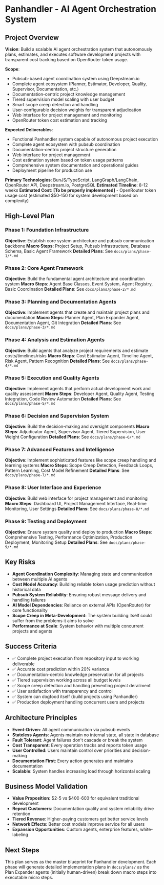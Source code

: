 # Panhandler - AI Agent Orchestration System

## Project Overview

**Vision**: Build a scalable AI agent orchestration system that autonomously plans, estimates, and executes software development projects with transparent cost tracking based on OpenRouter token usage.

**Scope**:

- Pubsub-based agent coordination system using Deepstream.io
- Complete agent ecosystem (Planner, Estimator, Developer, Quality, Supervisor, Documentation, etc.)
- Documentation-centric project knowledge management
- Tiered supervision model scaling with user budget
- Smart scope creep detection and handling
- User-configurable decision weights for transparent adjudication
- Web interface for project management and monitoring
- OpenRouter token cost estimation and tracking

**Expected Deliverables**:

- Functional Panhandler system capable of autonomous project execution
- Complete agent ecosystem with pubsub coordination
- Documentation-centric project structure generation
- Web interface for project management
- Cost estimation system based on token usage patterns
- Comprehensive system documentation and operational guides
- Deployment pipeline for production use

**Primary Technologies**: BunJS/TypeScript, LangGraph/LangChain, OpenRouter API, Deepstream.io, PostgreSQL
**Estimated Timeline**: 8-12 weeks
**Estimated Cost**: **[To be properly implemented]** - OpenRouter token usage cost (estimated $50-150 for system development based on complexity)

## High-Level Plan

### Phase 1: Foundation Infrastructure

**Objective**: Establish core system architecture and pubsub communication backbone
**Macro Steps**: Project Setup, Pubsub Infrastructure, Database Schema, Basic Agent Framework
**Detailed Plans**: See `docs/plans/phase-1/*.md`

### Phase 2: Core Agent Framework

**Objective**: Build the fundamental agent architecture and coordination system
**Macro Steps**: Agent Base Classes, Event System, Agent Registry, Basic Coordination
**Detailed Plans**: See `docs/plans/phase-2/*.md`

### Phase 3: Planning and Documentation Agents

**Objective**: Implement agents that create and maintain project plans and documentation
**Macro Steps**: Planner Agent, Plan Expander Agent, Documentation Agent, Git Integration
**Detailed Plans**: See `docs/plans/phase-3/*.md`

### Phase 4: Analysis and Estimation Agents

**Objective**: Build agents that analyze project requirements and estimate costs/timelines/risks
**Macro Steps**: Cost Estimator Agent, Timeline Agent, Risk Agent, Pattern Recognition
**Detailed Plans**: See `docs/plans/phase-4/*.md`

### Phase 5: Execution and Quality Agents

**Objective**: Implement agents that perform actual development work and quality assessment
**Macro Steps**: Developer Agent, Quality Agent, Testing Integration, Code Review Automation
**Detailed Plans**: See `docs/plans/phase-5/*.md`

### Phase 6: Decision and Supervision System

**Objective**: Build the decision-making and oversight components
**Macro Steps**: Adjudicator Agent, Supervisor Agent, Tiered Supervision, User Weight Configuration
**Detailed Plans**: See `docs/plans/phase-6/*.md`

### Phase 7: Advanced Features and Intelligence

**Objective**: Implement sophisticated features like scope creep handling and learning systems
**Macro Steps**: Scope Creep Detection, Feedback Loops, Pattern Learning, Cost Model Refinement
**Detailed Plans**: See `docs/plans/phase-7/*.md`

### Phase 8: User Interface and Experience

**Objective**: Build web interface for project management and monitoring
**Macro Steps**: Dashboard UI, Project Management Interface, Real-time Monitoring, User Settings
**Detailed Plans**: See `docs/plans/phase-8/*.md`

### Phase 9: Testing and Deployment

**Objective**: Ensure system quality and deploy to production
**Macro Steps**: Comprehensive Testing, Performance Optimization, Production Deployment, Monitoring Setup
**Detailed Plans**: See `docs/plans/phase-9/*.md`

## Key Risks

- **Agent Coordination Complexity**: Managing state and communication between multiple AI agents
- **Cost Model Accuracy**: Building reliable token usage prediction without historical data
- **Pubsub System Reliability**: Ensuring robust message delivery and handling failures
- **AI Model Dependencies**: Reliance on external APIs (OpenRouter) for core functionality
- **Scope Creep in Meta-Development**: The system building itself could suffer from the problems it aims to solve
- **Performance at Scale**: System behavior with multiple concurrent projects and agents

## Success Criteria

- ✅ Complete project execution from repository input to working deliverable
- ✅ Accurate cost prediction within 20% variance
- ✅ Documentation-centric knowledge preservation for all projects
- ✅ Tiered supervision working across all budget levels
- ✅ Scope creep detection and handling preventing project derailment
- ✅ User satisfaction with transparency and control
- ✅ System can dogfood itself (build projects using Panhandler)
- ✅ Production deployment handling concurrent users and projects

## Architecture Principles

- **Event-Driven**: All agent communication via pubsub events
- **Stateless Agents**: Agents maintain no internal state, all state in database
- **Fault Tolerant**: Agent failures don't cascade or break the system
- **Cost Transparent**: Every operation tracks and reports token usage
- **User Controlled**: Users maintain control over priorities and decision-making
- **Documentation First**: Every action generates and maintains documentation
- **Scalable**: System handles increasing load through horizontal scaling

## Business Model Validation

- **Value Proposition**: $2-5 vs $400-600 for equivalent traditional development
- **Repeat Customers**: Documentation quality and system reliability drive retention
- **Tiered Revenue**: Higher-paying customers get better service levels
- **Network Effects**: Better cost models improve service for all users
- **Expansion Opportunities**: Custom agents, enterprise features, white-labeling

## Next Steps

This plan serves as the master blueprint for Panhandler development. Each phase will generate detailed implementation plans in `docs/plans/` as the Plan Expander agents (initially human-driven) break down macro steps into executable micro steps.
